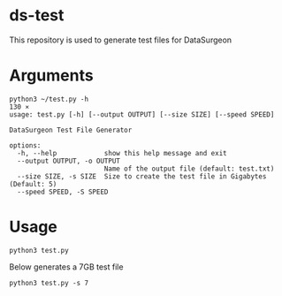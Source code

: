 # ds-test
This repository is used to generate test files for DataSurgeon

# Arguments
```
python3 ~/test.py -h                                                                                                                                                                                                             130 ⨯
usage: test.py [-h] [--output OUTPUT] [--size SIZE] [--speed SPEED]

DataSurgeon Test File Generator

options:
  -h, --help            show this help message and exit
  --output OUTPUT, -o OUTPUT
                        Name of the output file (default: test.txt)
  --size SIZE, -s SIZE  Size to create the test file in Gigabytes (Default: 5)
  --speed SPEED, -S SPEED
```

# Usage
```
python3 test.py
```
Below generates a 7GB test file 
```
python3 test.py -s 7
```
